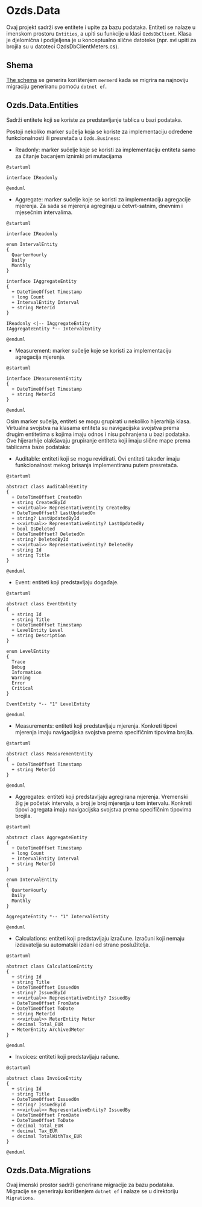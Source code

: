 # Ozds.Data

Ovaj projekt sadrži sve entitete i upite za bazu podataka. Entiteti se nalaze u
imenskom prostoru `Entities`, a upiti su funkcije u klasi `OzdsDbClient`. Klasa
je djelomična i podijeljena je u konceptualno slične datoteke (npr. svi upiti za
brojila su u datoteci OzdsDbClientMeters.cs).

## Shema

[The schema](../../schema.md) se generira korištenjem `mermerd` kada se migrira
na najnoviju migraciju generiranu pomoću `dotnet ef`.

## Ozds.Data.Entities

Sadrži entitete koji se koriste za predstavljanje tablica u bazi podataka.

Postoji nekoliko marker sučelja koja se koriste za implementaciju određene
funkcionalnosti ili presretača u `Ozds.Business`:

- Readonly: marker sučelje koje se koristi za implementaciju entiteta samo za
  čitanje bacanjem iznimki pri mutacijama

```plantuml
@startuml

interface IReadonly

@enduml
```

- Aggregate: marker sučelje koje se koristi za implementaciju agregacije
  mjerenja. Za sada se mjerenja agregiraju u četvrt-satnim, dnevnim i mjesečnim
  intervalima.

```plantuml
@startuml

interface IReadonly

enum IntervalEntity
{
  QuarterHourly
  Daily
  Monthly
}

interface IAggregateEntity
{
  + DateTimeOffset Timestamp
  + long Count
  + IntervalEntity Interval
  + string MeterId
}

IReadonly <|-- IAggregateEntity
IAggregateEntity *-- IntervalEntity

@enduml
```

- Measurement: marker sučelje koje se koristi za implementaciju agregacija
  mjerenja.

```plantuml
@startuml

interface IMeasurementEntity
{
  + DateTimeOffset Timestamp
  + string MeterId
}

@enduml
```

Osim marker sučelja, entiteti se mogu grupirati u nekoliko hijerarhija klasa.
Virtualna svojstva na klasama entiteta su navigacijska svojstva prema drugim
entitetima s kojima imaju odnos i nisu pohranjena u bazi podataka. Ove
hijerarhije olakšavaju grupiranje entiteta koji imaju slične mape prema
tablicama baze podataka:

- Auditable: entiteti koji se mogu revidirati. Ovi entiteti također imaju
  funkcionalnost mekog brisanja implementiranu putem presretača.

```plantuml
@startuml

abstract class AuditableEntity
{
  + DateTimeOffset CreatedOn
  + string CreatedById
  + <<virtual>> RepresentativeEntity CreatedBy
  + DateTimeOffset? LastUpdatedOn
  + string? LastUpdatedById
  + <<virtual>> RepresentativeEntity? LastUpdatedBy
  + bool IsDeleted
  + DateTimeOffset? DeletedOn
  + string? DeletedById
  + <<virtual>> RepresentativeEntity? DeletedBy
  + string Id
  + string Title
}

@enduml
```

- Event: entiteti koji predstavljaju događaje.

```plantuml
@startuml

abstract class EventEntity
{
  + string Id
  + string Title
  + DateTimeOffset Timestamp
  + LevelEntity Level
  + string Description
}

enum LevelEntity
{
  Trace
  Debug
  Information
  Warning
  Error
  Critical
}

EventEntity *-- "1" LevelEntity

@enduml
```

- Measurements: entiteti koji predstavljaju mjerenja. Konkreti tipovi mjerenja
  imaju navigacijska svojstva prema specifičnim tipovima brojila.

```plantuml
@startuml

abstract class MeasurementEntity
{
  + DateTimeOffset Timestamp
  + string MeterId
}

@enduml
```

- Aggregates: entiteti koji predstavljaju agregirana mjerenja. Vremenski žig je
  početak intervala, a broj je broj mjerenja u tom intervalu. Konkreti tipovi
  agregata imaju navigacijska svojstva prema specifičnim tipovima brojila.

```plantuml
@startuml

abstract class AggregateEntity
{
  + DateTimeOffset Timestamp
  + long Count
  + IntervalEntity Interval
  + string MeterId
}

enum IntervalEntity
{
  QuarterHourly
  Daily
  Monthly
}

AggregateEntity *-- "1" IntervalEntity

@enduml
```

- Calculations: entiteti koji predstavljaju izračune. Izračuni koji nemaju
  izdavatelja su automatski izdani od strane poslužitelja.

```plantuml
@startuml

abstract class CalculationEntity
{
  + string Id
  + string Title
  + DateTimeOffset IssuedOn
  + string? IssuedById
  + <<virtual>> RepresentativeEntity? IssuedBy
  + DateTimeOffset FromDate
  + DateTimeOffset ToDate
  + string MeterId
  + <<virtual>> MeterEntity Meter
  + decimal Total_EUR
  + MeterEntity ArchivedMeter
}

@enduml
```

- Invoices: entiteti koji predstavljaju račune.

```plantuml
@startuml

abstract class InvoiceEntity
{
  + string Id
  + string Title
  + DateTimeOffset IssuedOn
  + string? IssuedById
  + <<virtual>> RepresentativeEntity? IssuedBy
  + DateTimeOffset FromDate
  + DateTimeOffset ToDate
  + decimal Total_EUR
  + decimal Tax_EUR
  + decimal TotalWithTax_EUR
}

@enduml
```

## Ozds.Data.Migrations

Ovaj imenski prostor sadrži generirane migracije za bazu podataka. Migracije se
generiraju korištenjem `dotnet ef` i nalaze se u direktoriju `Migrations`.
